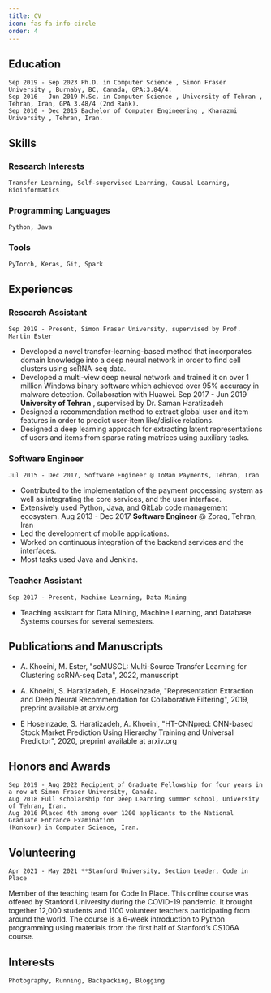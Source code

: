 ```yaml
---
title: CV
icon: fas fa-info-circle
order: 4
---
```


## Education

```
Sep 2019 - Sep 2023 Ph.D. in Computer Science , Simon Fraser University , Burnaby, BC, Canada, GPA:3.84/4.
Sep 2016 - Jun 2019 M.Sc. in Computer Science , University of Tehran , Tehran, Iran, GPA 3.48/4 (2nd Rank).
Sep 2010 - Dec 2015 Bachelor of Computer Engineering , Kharazmi University , Tehran, Iran.
```
## Skills

### Research Interests

```
Transfer Learning, Self-supervised Learning, Causal Learning, Bioinformatics
```
### Programming Languages
```
Python, Java
```
### Tools
```
PyTorch, Keras, Git, Spark
```
## Experiences

### Research Assistant

```
Sep 2019 - Present, Simon Fraser University, supervised by Prof. Martin Ester
```
- Developed a novel transfer-learning-based method that incorporates domain knowledge
into a deep neural network in order to find cell clusters using scRNA-seq data.
- Developed a multi-view deep neural network and trained it on over 1 million Windows
binary software which achieved over 95% accuracy in malware detection. Collaboration with
Huawei.
Sep 2017 - Jun 2019 **University of Tehran** , supervised by Dr. Saman Haratizadeh
- Designed a recommendation method to extract global user and item features in order to
predict user-item like/dislike relations.
- Designed a deep learning approach for extracting latent representations of users and items
from sparse rating matrices using auxiliary tasks.

### Software Engineer

```
Jul 2015 - Dec 2017, Software Engineer @ ToMan Payments, Tehran, Iran
```
- Contributed to the implementation of the payment processing system as well as integrating
the core services, and the user interface.
- Extensively used Python, Java, and GitLab code management ecosystem.
Aug 2013 - Dec 2017 **Software Engineer** @ Zoraq, Tehran, Iran
- Led the development of mobile applications.
- Worked on continuous integration of the backend services and the interfaces.
- Most tasks used Java and Jenkins.

### Teacher Assistant

```
Sep 2017 - Present, Machine Learning, Data Mining
```
- Teaching assistant for Data Mining, Machine Learning, and Database Systems courses for
several semesters.

## Publications and Manuscripts

- A. Khoeini, M. Ester, "scMUSCL: Multi-Source Transfer Learning for Clustering scRNA-seq
Data", 2022, manuscript

- A. Khoeini, S. Haratizadeh, E. Hoseinzade, "Representation Extraction and Deep Neural
Recommendation for Collaborative Filtering", 2019, preprint available at arxiv.org
- E Hoseinzade, S. Haratizadeh, A. Khoeini, "HT-CNNpred: CNN-based Stock Market
Prediction Using Hierarchy Training and Universal Predictor", 2020, preprint available at
arxiv.org

## Honors and Awards

```
Sep 2019 - Aug 2022 Recipient of Graduate Fellowship for four years in a row at Simon Fraser University, Canada.
Aug 2018 Full scholarship for Deep Learning summer school, University of Tehran, Iran.
Aug 2016 Placed 4th among over 1200 applicants to the National Graduate Entrance Examination
(Konkour) in Computer Science, Iran.
```
## Volunteering
```
Apr 2021 - May 2021 **Stanford University, Section Leader, Code in Place
```
Member of the teaching team for Code In Place. This online course was offered by Stanford
University during the COVID-19 pandemic. It brought together 12,000 students and 1100
volunteer teachers participating from around the world. The course is a 6-week introduction
to Python programming using materials from the first half of Stanford’s CS106A course.

## Interests

```
Photography, Running, Backpacking, Blogging
```



